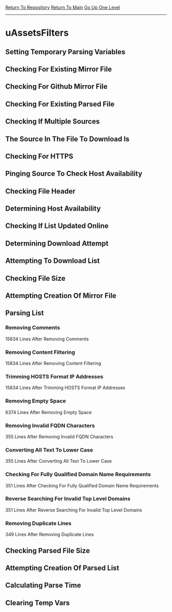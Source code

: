[Return To Repository](https://github.com/deathbybandaid/piholeparser/)
[Return To Main](https://github.com/deathbybandaid/piholeparser/blob/master/RecentRunLogs/Mainlog.md)
[Go Up One Level](https://github.com/deathbybandaid/piholeparser/blob/master/RecentRunLogs/TopLevelScripts/30-Processing-External-Blacklists.md)
____________________________________
# uAssetsFilters
## Setting Temporary Parsing Variables
## Checking For Existing Mirror File
## Checking For Github Mirror File
## Checking For Existing Parsed File
## Checking If Multiple Sources
## The Source In The File To Download Is
## Checking For HTTPS
## Pinging Source To Check Host Availability
## Checking File Header
## Determining Host Availability
## Checking If List Updated Online
## Determining Download Attempt
## Attempting To Download List
## Checking File Size
## Attempting Creation Of Mirror File
## Parsing List
### Removing Comments
15834 Lines After Removing Comments
### Removing Content Filtering
15834 Lines After Removing Content Filtering
### Trimming HOSTS Format IP Addresses
15834 Lines After Trimming HOSTS Format IP Addresses
### Removing Empty Space
6374 Lines After Removing Empty Space
### Removing Invalid FQDN Characters
355 Lines After Removing Invalid FQDN Characters
### Converting All Text To Lower Case
355 Lines After Converting All Text To Lower Case
### Checking For Fully Qualified Domain Name Requirements
351 Lines After Checking For Fully Qualified Domain Name Requirements
### Reverse Searching For Invalid Top Level Domains
351 Lines After Reverse Searching For Invalid Top Level Domains
### Removing Duplicate Lines
349 Lines After Removing Duplicate Lines
## Checking Parsed File Size
## Attempting Creation Of Parsed List
## Calculating Parse Time
## Clearing Temp Vars
